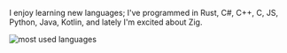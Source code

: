 I enjoy learning new languages; I've programmed in Rust, C#, C++, C, JS, Python, Java, Kotlin, and lately I'm excited about Zig.

![most used languages](https://github-readme-stats.vercel.app/api/top-langs/?username=regenerativep&layout=compact&hide=javascript&theme=dracula)
